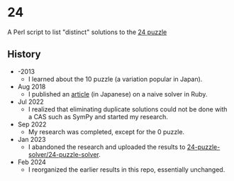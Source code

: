 # 24

A Perl script to list "distinct" solutions to the [24 puzzle](https://en.wikipedia.org/wiki/24_(puzzle))

## History

* -2013
    * I learned about the 10 puzzle (a variation popular in Japan).
* Aug 2018
    * I published an [article](http://archive.today/2018.08.25-001836/http://konno.co.nf/%E3%83%86%E3%83%B3%E3%83%91%E3%82%BA%E3%83%AB) (in Japanese) on a naive solver in Ruby.
* Jul 2022
    * I realized that eliminating duplicate solutions could not be done with a CAS such as SymPy and started my research.
* Sep 2022
    * My research was completed, except for the 0 puzzle.
* Jan 2023
    * I abandoned the research and uploaded the results to [24-puzzle-solver/24-puzzle-solver](https://github.com/24-puzzle-solver/24-puzzle-solver).
* Feb 2024
    * I reorganized the earlier results in this repo, essentially unchanged.
